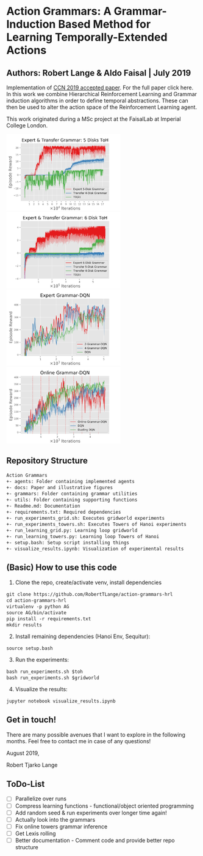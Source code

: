 # Action Grammars: A Grammar-Induction Based Method for Learning Temporally-Extended Actions
## Authors: Robert Lange & Aldo Faisal | July 2019

Implementation of [CCN 2019 accepted paper](https://arxiv.org/abs/1907.12477). For the full paper click here. In this work we combine Hierarchical Reinforcement Learning and Grammar induction algorithms in order to define temporal abstractions. These can then be used to alter the action space of the Reinforcement Learning agent.

This work originated during a MSc project at the FaisalLab at Imperial College London.

<p float="left">
  <img src="docs/hanoi_5_learning_curve.png" width="300" />
  <img src="docs/hanoi_6_learning_curve.png" width="300" />
  <img src="docs/grammar_dqn_gridworld_expert.png" width="300" />
  <img src="docs/grammar_dqn_gridworld_online.png" width="300" />

</p>


## Repository Structure
```
Action Grammars
+- agents: Folder containing implemented agents
+- docs: Paper and illustrative figures
+- grammars: Folder containing grammar utilities
+- utils: Folder containing supporting functions
+- Readme.md: Documentation
+- requirements.txt: Required dependencies
+- run_experiments_grid.sh: Executes gridworld experiments
+- run_experiments_towers.sh: Executes Towers of Hanoi experiments
+- run_learning_grid.py: Learning loop gridworld
+- run_learning_towers.py: Learning loop Towers of Hanoi
+- setup.bash: Setup script installing things
+- visualize_results.ipynb: Visualization of experimental results
```

## (Basic) How to use this code
1. Clone the repo, create/activate venv, install dependencies
```
git clone https://github.com/RobertTLange/action-grammars-hrl
cd action-grammars-hrl
virtualenv -p python AG
source AG/bin/activate
pip install -r requirements.txt
mkdir results
```
2. Install remaining dependencies (Hanoi Env, Sequitur):
```
source setup.bash
```
3. Run the experiments:
```
bash run_experiments.sh $toh
bash run_experiments.sh $gridworld
```
4. Visualize the results:
```
jupyter notebook visualize_results.ipynb
```

## Get in touch!

There are many possible avenues that I want to explore in the following months. Feel free to contact me in case of any questions!

August 2019,

Robert Tjarko Lange

## ToDo-List
* [ ] Parallelize over runs
* [ ] Compress learning functions - functional/object oriented programming
* [ ] Add random seed & run experiments over longer time again!
* [ ] Actually look into the grammars
* [ ] Fix online towers grammar inference
* [ ] Get Lexis rolling
* [ ] Better documentation - Comment code and provide better repo structure
